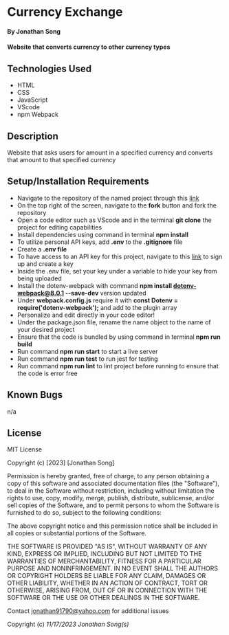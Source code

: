 # Currency Exchange

#### By Jonathan Song

#### Website that converts currency to other currency types

## Technologies Used

* HTML
* CSS
* JavaScript
* VScode
* npm Webpack

## Description
Website that asks users for amount in a specified currency and converts that amount to that specified currency


## Setup/Installation Requirements

* Navigate to the repository of the named project through this [link](https://github.com/boboflofo/pizza-parlor.git)
* On the top right of the screen, navigate to the **fork** button and fork the repository
* Open a code editor such as VScode and in the terminal **git clone** the project for editing capabilities
* Install dependencies using command in terminal **npm install**
* To utilize personal API keys, add **.env** to the **.gitignore** file
* Create a **.env file**
* To have access to an API key for this project, navigate to this [link](https://www.exchangerate-api.com/) to sign up and create a key
* Inside the .env file, set your key under a variable to hide your key from being uploaded
* Install the dotenv-webpack with command **npm install dotenv-webpack@8.0.1 --save-dev** version updated
* Under **webpack.config.js** require it with **const Dotenv = require('dotenv-webpack');** and add to the plugin array
* Personalize and edit directly in your code editor!
* Under the package.json file, rename the name object to the name of your desired project
* Ensure that the code is bundled by using command in terminal **npm run build**
* Run command **npm run start** to start a live server
* Run command **npm run test** to run jest for testing 
* Run command **npm run lint** to lint project before running to ensure that the code is error free



## Known Bugs
n/a

## License
MIT License

Copyright (c) [2023] [Jonathan Song]

Permission is hereby granted, free of charge, to any person obtaining a copy
of this software and associated documentation files (the "Software"), to deal
in the Software without restriction, including without limitation the rights
to use, copy, modify, merge, publish, distribute, sublicense, and/or sell
copies of the Software, and to permit persons to whom the Software is
furnished to do so, subject to the following conditions:

The above copyright notice and this permission notice shall be included in all
copies or substantial portions of the Software.

THE SOFTWARE IS PROVIDED "AS IS", WITHOUT WARRANTY OF ANY KIND, EXPRESS OR
IMPLIED, INCLUDING BUT NOT LIMITED TO THE WARRANTIES OF MERCHANTABILITY,
FITNESS FOR A PARTICULAR PURPOSE AND NONINFRINGEMENT. IN NO EVENT SHALL THE
AUTHORS OR COPYRIGHT HOLDERS BE LIABLE FOR ANY CLAIM, DAMAGES OR OTHER
LIABILITY, WHETHER IN AN ACTION OF CONTRACT, TORT OR OTHERWISE, ARISING FROM,
OUT OF OR IN CONNECTION WITH THE SOFTWARE OR THE USE OR OTHER DEALINGS IN THE
SOFTWARE.

Contact jonathan91790@yahoo.com for additional issues


Copyright (c) _11/17/2023_ _Jonathan Song(s)_